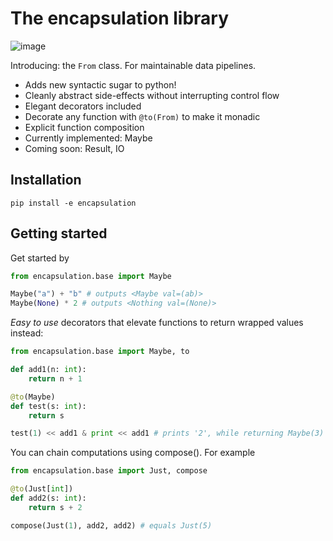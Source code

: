 # The encapsulation library

![image](https://github.com/user-attachments/assets/16f602f0-5718-468c-9114-3e3e673ca02f)

Introducing: the `From` class.
For maintainable data pipelines.

- Adds new syntactic sugar to python!
- Cleanly abstract side-effects without interrupting control flow
- Elegant decorators included
- Decorate any function with `@to(From)` to make it monadic
- Explicit function composition
- Currently implemented: Maybe
- Coming soon: Result, IO

## Installation

`pip install -e encapsulation`

## Getting started

Get started by

```python
from encapsulation.base import Maybe

Maybe("a") + "b" # outputs <Maybe val=(ab)>
Maybe(None) * 2 # outputs <Nothing val=(None)>
```

_Easy to use_ decorators that elevate functions to return wrapped values instead:

```python
from encapsulation.base import Maybe, to

def add1(n: int):
    return n + 1

@to(Maybe)
def test(s: int):
    return s

test(1) << add1 & print << add1 # prints '2', while returning Maybe(3)
```

You can chain computations using compose(). For example

```python
from encapsulation.base import Just, compose

@to(Just[int])
def add2(s: int):
    return s + 2

compose(Just(1), add2, add2) # equals Just(5)
```
